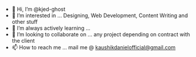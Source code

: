 - 👋 Hi, I’m @kjed-ghost
- 👀 I’m interested in ... Designing, Web Development, Content Writing and other stuff
- 🌱 I’m always actively learning ...
- 💞️ I’m looking to collaborate on ... any project depending on contract with the client
- 📫 How to reach me ... mail me @ kaushikdanielofficial@gmail.com

<!---
kjed-ghost/kjed-ghost is a ✨ special ✨ repository because its `README.md` (this file) appears on your GitHub profile.
You can click the Preview link to take a look at your changes.
--->
